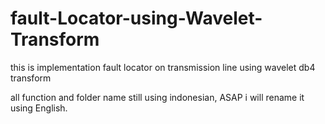 # fault-Locator-using-Wavelet-Transform
this is implementation fault locator on transmission line using wavelet db4 transform 

all function and folder name still using indonesian, ASAP i will rename it using English.
